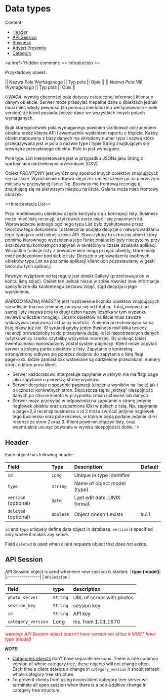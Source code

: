 # Data types #

Content:

  * [Header](Datatypes#Header.md)
  * [API Session](Datatypes#API_Session.md)
  * [Business](DatatypesBusiness.md)
  * [Advert Proximity](DatatypesAdvertProximity.md)
  * [Category](DatatypesCategory.md)

<a href='Hidden comment: 
== Introduction ==

Przykładowy obiekt:

|| Nazwa Pola Wymaganego || Typ pola || Opis ||
|| _Nazwa Pola NIE Wymaganego_ || Typ pola || Opis ||

_UWAGA:_  wymóg obecności pola dotyczy ostatecznej informacji klienta o danym obiekcie. Serwer może przesyłać niepełne dane o obiektach jednak musi mieć wtedy pewność (za pomocą mechanizmu wersjonowania – pole version) że klient posiada świeże dane we wszystkich innych polach wymaganych.

Brak któregokolwiek pola wymaganego powinien skutkować odrzuceniem obiektu przez klienta API i ewentualnie wysłaniem raportu o błędzie.
Każdy obiekt mapowany z bazy danych ma określony numer typu i nazwę która przekazywana jest w polu o nazwie type i typie String znajdującym się wewnątrz przesyłanego obiektu. Pole to jest wymagane.

Pole typu List<Long> interpretowane jest w przypadku JSONa jako String z wartościami oddzielonymi przecinkami (CSV)

Obiekt *FRONTOWY* jest wyróżniony spośród innych obiektów znajdujących się na liście. Wyróżnienie odbywa się przez umieszczenie go na pierwszym miejscu w przesyłanej liście. Np. _Business_ ma frontową recenzję tj. znajdującą się na pierwszym miejscu na liście. Galeria może mieć frontowy obrazek.


==Interpretacja List==

Przy modelowaniu obiektów często korzysta się z koncepcji listy. Business może mieć listę recenzji, użytkownik może mieć listę znajomych itd. Wprowadzenie jednego ogólnego typu List było dyskutowane przez twórców tego dokumentu i ostatecznie podjęto decyzje o niewprowadzaniu tego typu jako oddzielnej części API. Stworzyłoby to sztuczny obiekt który pomimo klarownego wydzielenia jego funkcjonalności były nieczytelny przy analizowaniu konkretnych zapytań w określonym czasie działania aplikacji.  Wszystkie funkcje listy z powodzeniem mogą przejąć obiekty, które miały mieć podczepione pod siebie listy. Decyzje o wprowadzeniu osobnych obiektów typu List na poziomie aplikacji klienckich pozostawiamy w gestii twórców tych aplikacji.

Pewnym wyjątkiem od tej reguły jest obiekt Gallery (przechowuje on w końcu listę zdjęć). Obiekt ten jednak niesie w sobie również inne informacje specyficzne dla konkretnego zestawu zdjęć, stąd decyzja o jego wydzieleniu.

*BARDZO WAŻNĄ KWESTIĄ* jest rozdzielenie licznika obiektów znajdujących się w liście (nazwa zmiennej zaczyna się od total np. total_reviews) od samej listy (nazwa pola to drugi człon nazwy licznika w tym wypadku reviews w liczbie mnogiej). Licznik obiektów na liście musi zawsze wskazywać poprawną i aktualną wartość. Zmienna przechowująca samą listę idków już nie. W sytuacji gdyby jeden Business miał kilka tysięcy recenzji prowadziłoby to do przesyłania dużej ilości niepotrzebnych danych (użytkownicy rzadko czytaliby wszystkie recenzje). By uniknąć takiej ewentualności wprowadzony został system paginacji. Klient może zapytać serwer o kolejną partie obiektów z listy. Zapytanie o konkretną stronę/strony odbywa się poprzez dodanie do zapytania o listę flagi page=xxx. Gdzie zamiast xxx wstawiane są oddzielone przecinkami numery stron, o które prosi klient.

* Serwer każdorazowo interpretuje zapytanie w którym nie ma flagi page jako zapytanie o pierwszą stronę wyników.
* Serwer decyduje o sposobie paginacji (ułożeniu wyników na liście) jak i o liczności konkretnych stron. Dopuszcza się tu „krótką” niespójność danych po stronie klienta w przypadku zmian ustawień lub danych.
* Serwer może przesyłać w odpowiedzi na zapytanie o stronę jedynie nagłówek obiektu oraz uzupełnione IDki w polach z listą. Np. zapytanie o page=2,3 recenzji businessu o id 3 może zwrócić jedynie nagłówek tego businessu oraz pole reviews, w którym będą podane jedynie id-ki recenzji ze stron 2 oraz 3. Klient powinien złączyć listy, oraz ewentualnie usunąć powstałe w wyniku niespójności duble.
'></a>

## Header ##

Each object has following header:

| **Field** | **Type** | **Description** | **Default** |
|:----------|:---------|:----------------|:------------|
| `id`	| `Long` | Unique in type identifier |  |
| `type` | `String` | Name of object model (type) |  |
| `version` (optional) | `Date` | Last edit date. UNIX format. |  |
| `deleted` (optional) | `Boolean` | Object doesn't exists | `Null`|

`id` and `type` uniquely define data object in database.
`version` is specified only where it makes any sense.

Field `deleted` is used when client requests object that does not exists.

## API Session ##

API Session object is send whenever new session is started.
| **type (model)**|
|:----------------|
| `APISession` |

| **field** | **type** | **description** |
|:----------|:---------|:----------------|
| `photo_server` | `String` | URL of server with photos |
| `session_key` | `String` | session key |
| `id` | `String` | API key |
| `category_version` | Long | ms. from 1.01.1970 |

<font color='red'>
<i>warning: API Session object doesn't have version nor id but it MUST have type (model)</i>
</font>

_**NOTE:**_
  * [Categories objects](DatatypesCategory.md) don't have separate versions. There is one common version of whole category tree, these objects will not change often. Each time a client detects a change in `category_version` it shoult refresh whole category tree structure.
  * To prevent clients from using inconsistent category tree server will terminate all open session when there is a non-additive change in category tree structure.